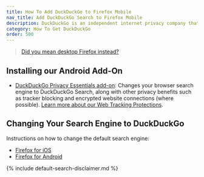 ```yaml
---
title: How To Add DuckDuckGo to Firefox Mobile
nav_title: Add DuckDuckGo Search to Firefox Mobile
description: DuckDuckGo is an independent internet privacy company that offers a private alternative to Google search & Chrome in one free app.
category: How To Get DuckDuckGo
order: 500
---
```


> <a href="{{ site.baseurl }}/desktop/firefox">Did you mean desktop Firefox instead?</a>

## Installing our Android Add-On

-   [DuckDuckGo Privacy Essentials add-on](https://addons.mozilla.org/en-US/android/addon/duckduckgo-for-firefox/): Changes your browser search engine to DuckDuckGo Search, along with other privacy benefits such as tracker blocking and encrypted website connections (where possible). <a href="{{ site.baseurl }}/privacy/web-tracking-protections/">Learn more about our Web Tracking Protections</a>.

## Changing Your Search Engine to DuckDuckGo

Instructions on how to change the default search engine:

-   [Firefox for iOS](https://support.mozilla.org/en-US/kb/change-your-default-search-engine-firefox-ios)
-   [Firefox for Android](https://support.mozilla.org/en-US/kb/manage-my-default-search-engines-firefox-android)

{% include default-search-disclaimer.md %}
